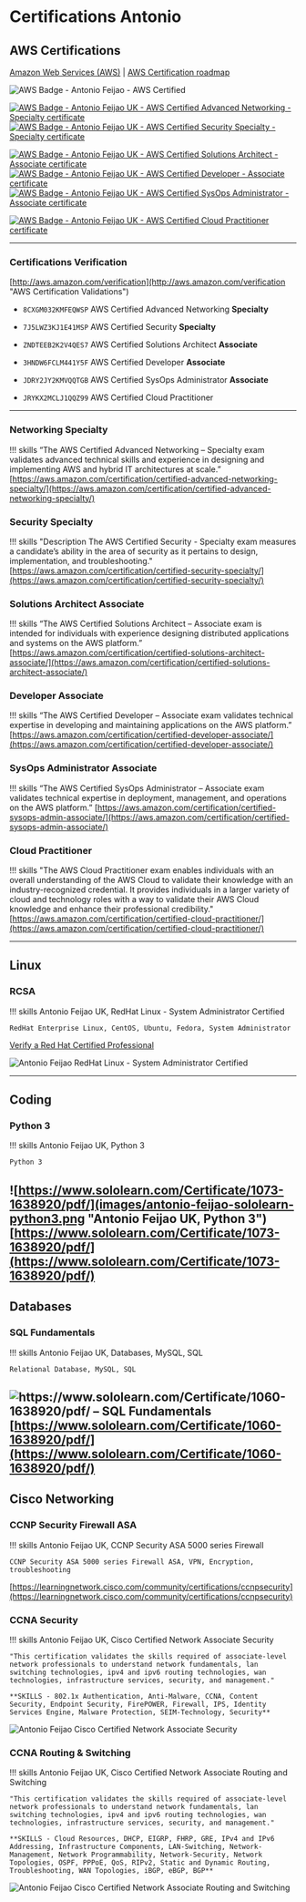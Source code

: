 # Certifications Antonio

## AWS Certifications

[Amazon Web Services (AWS)](https://aws.amazon.com/) | [AWS Certification roadmap](https://aws.amazon.com/certification/#roadmap)

![AWS Badge - Antonio Feijao - AWS Certified](images/aws-certified-logo-1176x600-color.png#thumbnail)

[![AWS Badge - Antonio Feijao UK - AWS Certified Advanced Networking - Specialty certificate][1]][2]
[![AWS Badge - Antonio Feijao UK - AWS Certified Security Specialty  - Specialty certificate][3]][4]

[![AWS Badge - Antonio Feijao UK - AWS Certified Solutions Architect - Associate certificate][5]][6]
[![AWS Badge - Antonio Feijao UK - AWS Certified Developer - Associate certificate][7]][8]
[![AWS Badge - Antonio Feijao UK - AWS Certified SysOps Administrator - Associate certificate][9]][10]

[![AWS Badge - Antonio Feijao UK - AWS Certified Cloud Practitioner certificate][11]][12]



[1]: images/Antonio-Feijao-AWS-Certified-Advanced-Networking-Specialty.png#thumbnail "Antonio Feijao UK, aws-certified-advanced-networking-specialty-certificated"
[2]: https://www.certmetrics.com/amazon/public/badge.aspx?i=6&t=c&d=2018-11-20&ci=AWS00280650

[3]: images/Antonio-Feijao-AWS-Certified-Security-Specialty.png#thumbnail "Antonio Feijao UK, aws-certified-security-specialty-certificated"
[4]: https://www.certmetrics.com/amazon/public/badge.aspx?i=7&t=c&d=2019-02-26&ci=AWS00280650


[5]: images/Antonio-Feijao-AWS-Certified-Solutions-Architect-Associate.png#thumbnail "Antonio Feijao UK, aws-certified-solutions-architect-associate-certificate"
[6]: https://www.certmetrics.com/amazon/public/badge.aspx?i=1&t=c&d=2017-07-17&ci=AWS00280650

[7]: images/Antonio-Feijao-AWS-Certified-Developer-Associate.png#thumbnail "Antonio Feijao UK, aws-certified-developer-associate-certificate"
[8]: https://www.certmetrics.com/amazon/public/badge.aspx?i=2&t=c&d=2018-01-29&ci=AWS00280650

[9]: images/Antonio-Feijao-AWS-Certified-SysOps-Administrator-Associate.png#thumbnail "Antonio Feijao UK, aws-certified-sysops-administrator-associate-certificate"
[10]: https://www.certmetrics.com/amazon/public/badge.aspx?i=3&t=c&d=2018-11-21&ci=AWS00280650


[11]: images/Antonio-Feijao-AWS-Certified-Cloud-Practitioner.png#thumbnail "Antonio Feijao UK, AWS Certified Cloud Practitioner"
[12]: https://www.certmetrics.com/amazon/public/badge.aspx?i=9&t=c&d=2019-02-25&ci=AWS00280650

---

### Certifications Verification

[http://aws.amazon.com/verification](http://aws.amazon.com/verification "AWS Certification Validations")

- `8CXGM032KMFEQWSP` AWS Certified Advanced Networking **Specialty**
- `7J5LWZ3KJ1E41MSP` AWS Certified Security **Specialty**

- `ZNDTEEB2K2V4QES7` AWS Certified Solutions Architect **Associate**
- `3HNDW6FCLM441Y5F` AWS Certified Developer **Associate**
- `JDRY2JY2KMVQQTGB` AWS Certified SysOps Administrator **Associate**
  
- `JRYKX2MCLJ1QQZ99` AWS Certified Cloud Practitioner
  
---

### Networking Specialty

!!! skills
    “The AWS Certified Advanced Networking – Specialty exam validates advanced technical skills and experience in designing and implementing AWS and hybrid IT architectures at scale.”
    [https://aws.amazon.com/certification/certified-advanced-networking-specialty/](https://aws.amazon.com/certification/certified-advanced-networking-specialty/)

### Security Specialty

!!! skills
    "Description The AWS Certified Security - Specialty exam measures a candidate’s ability in the area of security as it pertains to design, implementation, and troubleshooting."
    [https://aws.amazon.com/certification/certified-security-specialty/](https://aws.amazon.com/certification/certified-security-specialty/)

### Solutions Architect Associate

!!! skills
    “The AWS Certified Solutions Architect – Associate exam is intended for individuals with experience designing distributed applications and systems on the AWS platform.”
    [https://aws.amazon.com/certification/certified-solutions-architect-associate/](https://aws.amazon.com/certification/certified-solutions-architect-associate/)

### Developer Associate

!!! skills
    “The AWS Certified Developer – Associate exam validates technical expertise in developing and maintaining applications on the AWS platform.”
    [https://aws.amazon.com/certification/certified-developer-associate/](https://aws.amazon.com/certification/certified-developer-associate/)

### SysOps Administrator Associate

!!! skills
    “The AWS Certified SysOps Administrator – Associate exam validates technical expertise in deployment, management, and operations on the AWS platform.”
    [https://aws.amazon.com/certification/certified-sysops-admin-associate/](https://aws.amazon.com/certification/certified-sysops-admin-associate/)

### Cloud Practitioner

!!! skills
    "The AWS Cloud Practitioner exam enables individuals with an overall understanding of the AWS Cloud to validate their knowledge with an industry-recognized credential. It provides individuals in a larger variety of cloud and technology roles with a way to validate their AWS Cloud knowledge and enhance their professional credibility."
    [https://aws.amazon.com/certification/certified-cloud-practitioner/](https://aws.amazon.com/certification/certified-cloud-practitioner/)

---

## Linux

### RCSA

!!! skills
    Antonio Feijao UK, RedHat Linux - System Administrator Certified

    RedHat Enterprise Linux, CentOS, Ubuntu, Fedora, System Administrator

[Verify a Red Hat Certified Professional](https://www.redhat.com/rhtapps/services/verify?certId=130-167-661)

![Antonio Feijao RedHat Linux - System Administrator Certified](images/antonio-feijao-redhat-certified-sys-admin.png#thumbnail "Antonio Feijao UK, RedHat Linux - System Administrator Certified")

---

## Coding

### Python 3

!!! skills
    Antonio Feijao UK, Python 3

    Python 3

![https://www.sololearn.com/Certificate/1073-1638920/pdf/](images/antonio-feijao-sololearn-python3.png "Antonio Feijao UK, Python 3")
[https://www.sololearn.com/Certificate/1073-1638920/pdf/](https://www.sololearn.com/Certificate/1073-1638920/pdf/)
---

## Databases

### SQL Fundamentals

!!! skills
    Antonio Feijao UK, Databases, MySQL, SQL
    
    Relational Database, MySQL, SQL

![https://www.sololearn.com/Certificate/1060-1638920/pdf/ – SQL Fundamentals](images/antonio-feijao-sololearn-sql-fundamentals.png "Antonio Feijao UK, Databases, MySQL, SQL")
[https://www.sololearn.com/Certificate/1060-1638920/pdf/](https://www.sololearn.com/Certificate/1060-1638920/pdf/)
---

## Cisco Networking

### CCNP Security Firewall ASA

!!! skills
    Antonio Feijao UK, CCNP Security ASA 5000 series Firewall

    CCNP Security ASA 5000 series Firewall ASA, VPN, Encryption, troubleshooting

[https://learningnetwork.cisco.com/community/certifications/ccnpsecurity](https://learningnetwork.cisco.com/community/certifications/ccnpsecurity)

### CCNA Security

!!! skills
    Antonio Feijao UK, Cisco Certified Network Associate Security
    
    "This certification validates the skills required of associate-level network professionals to understand network fundamentals, lan switching technologies, ipv4 and ipv6 routing technologies, wan technologies, infrastructure services, security, and management."
    
    **SKILLS - 802.1x Authentication, Anti-Malware, CCNA, Content Security, Endpoint Security, FirePOWER, Firewall, IPS, Identity Services Engine, Malware Protection, SEIM-Technology, Security**

![Antonio Feijao Cisco Certified Network Associate Security](images/cisco-ccna-security.png#thumbnail "Antonio Feijao UK, Cisco CCNA Security")

### CCNA Routing & Switching

!!! skills
    Antonio Feijao UK, Cisco Certified Network Associate Routing and Switching

    "This certification validates the skills required of associate-level network professionals to understand network fundamentals, lan switching technologies, ipv4 and ipv6 routing technologies, wan technologies, infrastructure services, security, and management."
    
    **SKILLS - Cloud Resources, DHCP, EIGRP, FHRP, GRE, IPv4 and IPv6 Addressing, Infrastructure Components, LAN-Switching, Network-Management, Network Programmability, Network-Security, Network Topologies, OSPF, PPPoE, QoS, RIPv2, Static and Dynamic Routing, Troubleshooting, WAN Topologies, iBGP, eBGP, BGP**

![Antonio Feijao Cisco Certified Network Associate Routing and Switching](images/cisco-ccna-r-26s.png#thumbnail "Antonio Feijao UK, Cisco CCNA Routing and Switching")
